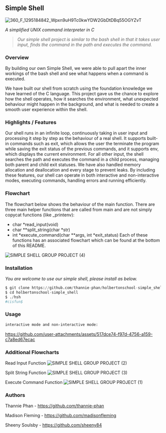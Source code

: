 ## Simple Shell
![360_F_1295184842_Wpxn9uH9Tc0kwYDW2GbDtDBq55OGYZvT](https://github.com/user-attachments/assets/d45ea5a3-59fa-4f27-b910-00ba007d40e4)


*A simplified UNIX command interpreter in C*

>*Our simple shell project is similar to the bash shell in that it takes user input, finds the command in the path and executes the command.*


### Overview

By building our own Simple Shell, we were able to pull apart the inner workings of the bash shell and see what happens when a command is executed. 

We have built our shell from scratch using the foundation knowledge we have learned of the C language. This project gave us the chance to explore how the shell operates, how it searches the environment, what unexpected behaviour might happen in the background, and what is needed to create a smooth user experience within the shell.


### Highlights / Features

Our shell runs in an infinite loop, continuously taking in user input and processing it step by step as the behaviour of a real shell. It supports built-in commands such as exit, which allows the user the terminate the program while saving the exit status of the previous commands, and it supports env, which displays the current environment. For all other input, the shell searches the path and executes the command in a child process, managing both parent and child exit statuses. We have also handled memory allocation and deallocation and every stage to prevent leaks. By including these features, our shell can operate in both interactive and non-interactive modes, executing commands, handling errors and running efficiently.


### Flowchart
The flowchart below shows the behaviour of the main function. There are three main helper functions that are called from main and are not simply copycat functions (like _printenv):
- char *read_input(void)
- char **split_string(char *str)
- int *execute_command(char **args, int *exit_status)
Each of these functions has an associated flowchart which can be found at the bottom of this README.

![SIMPLE SHELL GROUP PROJECT (4)](https://github.com/user-attachments/assets/d6e55a5e-6c46-4446-a43e-273db7a6f9ea)


### Installation

*You are welcome to use our simple shell, please install as below.*

```py
$ git clone https://github.com/thannie-phan/holbertonschool-simple_shell.git
$ cd holbertonschool-simple_shell
$ ./hsh
#cisfun$
```


### Usage

```bash
interactive mode and non-interactive mode:
```

https://github.com/user-attachments/assets/517dce74-f97d-4756-a159-c7a8ed67ecac


### Additional Flowcharts
Read Input Function
![SIMPLE SHELL GROUP PROJECT (2)](https://github.com/user-attachments/assets/ce58c45e-7c55-48c0-ad3b-d20721e139f0)

Split String Function
![SIMPLE SHELL GROUP PROJECT (3)](https://github.com/user-attachments/assets/8b95f018-21be-4e68-ae76-e5eba278cdc7)

Execute Command Function
![SIMPLE SHELL GROUP PROJECT (1)](https://github.com/user-attachments/assets/6e9c2d55-6e57-4570-9255-3c0cf541085f)


### Authors

Thannie Phan - https://github.com/thannie-phan

Madison Fleming - https://github.com/madisonfleming

Sheeny Soulsby - https://github.com/sheeny84
